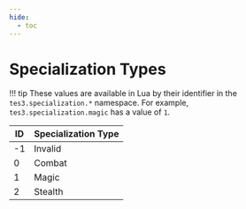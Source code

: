 ```yaml
---
hide:
  - toc
---
```


# Specialization Types

!!! tip
	These values are available in Lua by their identifier in the `tes3.specialization.*` namespace. For example, `tes3.specialization.magic` has a value of `1`.

ID | Specialization Type
-- | ---------------------
-1 | Invalid
0  | Combat
1  | Magic
2  | Stealth